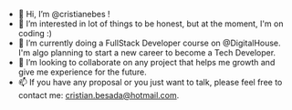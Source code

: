 - 👋 Hi, I’m @cristianebes !
- 👀 I’m interested in lot of things to be honest, but at the moment, I'm on coding :)
- 🌱 I’m currently doing a FullStack Developer course on @DigitalHouse. I'm algo planning to start a new career to become a Tech Developer.
- 💞️ I’m looking to collaborate on any project that helps me growth and give me experience for the future.
- 📫 If you have any proposal or you just want to talk, please feel free to contact me: cristian.besada@hotmail.com.

<!---
cristianebes/cristianebes is a ✨ special ✨ repository because its `README.md` (this file) appears on your GitHub profile.
You can click the Preview link to take a look at your changes.
--->
